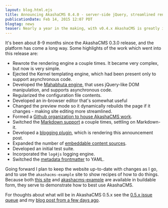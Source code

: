 ```yaml
---
layout: blog.html.ejs
title: Announcing AkashaCMS 0.4.0 - server-side jQuery, streamlined rendering, and more
publicationDate: Feb 14, 2015 12:07 PDT
blogtag: news
teaser: Nearly a year in the making, with v0.4.x AkashaCMS is greatly improved, faster, uses server-side jQuery-style DOM manipulations, and more.
---
```


It's been about 8-9 months since the AkashaCMS 0.3.0 release, and the platform has come a long way.  Some highlights of the work which went into this release are:

* Rewrote the rendering engine a couple times.  It became very complex, but now is very simple.
* Ejected the Kernel templating engine, which had been present only to support asynchronous code.
* Developed the [Mahabhuta engine](/mahabhuta/toc.html), that uses jQuery-like DOM manipulation, and supports asynchronous code.
* Regularized the configuration file contents.
* Developed an in-browser editor that's somewhat useful
* Changed the preview mode so it dynamically rebuilds the page if it changes - making site editing more streamlined.
* Formed a [Github organization to house AkashaCMS work](https://github.com/akashacms).
* Switched the [Markdown support](/akasharender/3-create-content.html) a couple times, settling on Markdown-it.
* Developed a [blogging plugin](/plugins/blog-podcast/index.html), which is rendering this announcement post.
* Expanded the number of [embeddable content sources](/plugins/embeddables/index.html).
* Developed an initial test suite.
* Incorporated the `log4js` logging engine.
* Switched the [metadata frontmatter](/akasharender/3-create-content.html) to YAML.

Going forward I plan to keep the website up-to-date with changes as I go, and to use the `akashacms-example` site to show  recipes of how to do things.  Because both [this site](https://github.com/akashacms/akashacms-website) and [akashacms-example](https://github.com/akashacms/akashacms-example) are available in buildable form, they serve to demonstrate how to best use AkashaCMS.

For thoughts about what will be in AkashaCMS 0.5.x see the [0.5.x issue queue](https://github.com/akashacms/akashacms/milestones/v0.5) and my [blog post from a few days ago](next-release.html).
